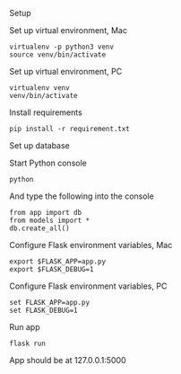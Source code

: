Setup

Set up virtual environment, Mac

```
virtualenv -p python3 venv
source venv/bin/activate
```

Set up virtual environment, PC

```
virtualenv venv
venv/bin/activate
```

Install requirements

```
pip install -r requirement.txt
```

Set up database

Start Python console

```
python
```

And type the following into the console

```
from app import db
from models import *
db.create_all()
```

Configure Flask environment variables, Mac

```
export $FLASK_APP=app.py
export $FLASK_DEBUG=1
```

Configure Flask environment variables, PC

```
set FLASK_APP=app.py
set FLASK_DEBUG=1
```

Run app

```
flask run
```

App should be at 127.0.0.1:5000
